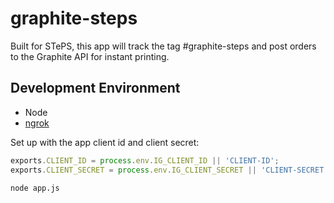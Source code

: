 # graphite-steps
Built for STePS, this app will track the tag #graphite-steps
and post orders to the Graphite API for instant printing.

## Development Environment
- Node
- [ngrok](https://ngrok.com/)

Set up with the app client id and client secret:
```javascript
exports.CLIENT_ID = process.env.IG_CLIENT_ID || 'CLIENT-ID';
exports.CLIENT_SECRET = process.env.IG_CLIENT_SECRET || 'CLIENT-SECRET';
```

`node app.js`
